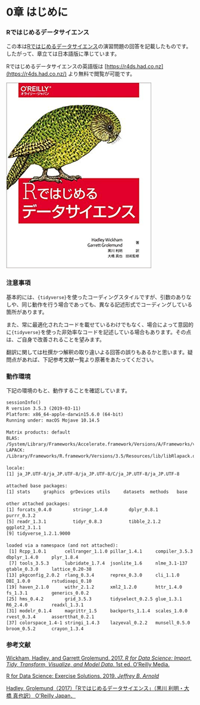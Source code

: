 # 0章 はじめに

### Rではじめるデータサイエンス 

この本は[Rではじめるデータサイエンス](https://www.oreilly.co.jp/books/9784873118147/)の演習問題の回答を記載したものです。したがって、章立ては日本語版に準じています。

Rではじめるデータサイエンスの英語版は [https://r4ds.had.co.nz](https://r4ds.had.co.nz/) より無料で閲覧が可能です。

![](.gitbook/assets/51p6-f0gthl._sx388_bo1-204-203-200_.jpg)

### 注意事項

基本的には、`{tidyverse}`を使ったコーディングスタイルですが、引数のありなしや、同じ動作を行う場合であっても、異なる記述形式でコーディングしている箇所があります。

また、常に最適化されたコードを載せているわけでもなく、場合によって意図的に`{tidyverse}`を使った非効率なコードを記述している場合もあります。その点は、ご自身で改善されることを望みます。

翻訳に関しては杜撰かつ解釈の取り違いよる回答の誤りもあるかと思います。疑問点があれば、下記参考文献一覧より原著をあたってください。

### 動作環境

下記の環境のもと、動作することを確認しています。

```text
sessionInfo() 
R version 3.5.3 (2019-03-11)
Platform: x86_64-apple-darwin15.6.0 (64-bit)
Running under: macOS Mojave 10.14.5

Matrix products: default
BLAS: /System/Library/Frameworks/Accelerate.framework/Versions/A/Frameworks/vecLib.framework/Versions/A/libBLAS.dylib
LAPACK: /Library/Frameworks/R.framework/Versions/3.5/Resources/lib/libRlapack.dylib

locale:
[1] ja_JP.UTF-8/ja_JP.UTF-8/ja_JP.UTF-8/C/ja_JP.UTF-8/ja_JP.UTF-8

attached base packages:
[1] stats     graphics  grDevices utils     datasets  methods   base     

other attached packages:
[1] forcats_0.4.0        stringr_1.4.0        dplyr_0.8.1          purrr_0.3.2         
[5] readr_1.3.1          tidyr_0.8.3          tibble_2.1.2         ggplot2_3.1.1       
[9] tidyverse_1.2.1.9000

loaded via a namespace (and not attached):
 [1] Rcpp_1.0.1       cellranger_1.1.0 pillar_1.4.1     compiler_3.5.3   dbplyr_1.4.0     plyr_1.8.4      
 [7] tools_3.5.3      lubridate_1.7.4  jsonlite_1.6     nlme_3.1-137     gtable_0.3.0     lattice_0.20-38 
[13] pkgconfig_2.0.2  rlang_0.3.4      reprex_0.3.0     cli_1.1.0        DBI_1.0.0        rstudioapi_0.10 
[19] haven_2.1.0      withr_2.1.2      xml2_1.2.0       httr_1.4.0       fs_1.3.1         generics_0.0.2  
[25] hms_0.4.2        grid_3.5.3       tidyselect_0.2.5 glue_1.3.1       R6_2.4.0         readxl_1.3.1    
[31] modelr_0.1.4     magrittr_1.5     backports_1.1.4  scales_1.0.0     rvest_0.3.4      assertthat_0.2.1
[37] colorspace_1.4-1 stringi_1.4.3    lazyeval_0.2.2   munsell_0.5.0    broom_0.5.2      crayon_1.3.4
```

### 参考文献

[Wickham, Hadley, and Garrett Grolemund. 2017. _R for Data Science: Import, Tidy, Transform, Visualize, and Model Data_. 1st ed. O’Reilly Media.](https://r4ds.had.co.nz/)

[R for Data Science: Exercise Solutions. 2019. _Jeffrey B. Arnold_](https://jrnold.github.io/r4ds-exercise-solutions/)

[Hadley, Grolemund（2017）「Rではじめるデータサイエンス」（黒川 利明・大橋 真也訳） O'Reilly Japan．](https://www.oreilly.co.jp/books/9784873118147/)

[  
](https://jrnold.github.io/r4ds-exercise-solutions/)

